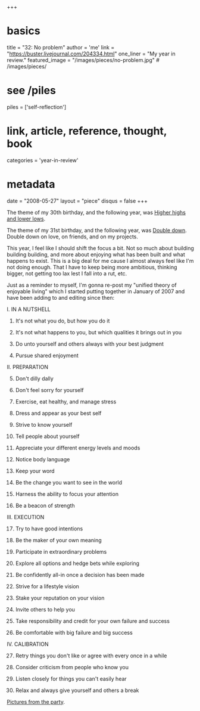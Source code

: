 +++
# basics
title     		 = "32: No problem"
author    		 = 'me'
link      		 = "https://buster.livejournal.com/204334.html"
one_liner 		 = "My year in review."
featured_image = "/images/pieces/no-problem.jpg" # /images/pieces/

# see /piles
piles     		 = ['self-reflection']

# link, article, reference, thought, book
categories 		 = 'year-in-review' 

# metadata
date      		 = "2008-05-27"
layout    		 = "piece"
disqus    		 = false
+++

The theme of my 30th birthday, and the following year, was [Higher highs and lower lows](/blog/2006/05-31-higher-highs-lower-lows). 

The theme of my 31st birthday, and the following year, was [Double down](/blog/2007/05-29-double-down). Double down on love, on friends, and on my projects.

This year, I feel like I should shift the focus a bit. Not so much about building building building, and more about enjoying what has been built and what happens to exist. This is a big deal for me cause I almost always feel like I'm not doing enough. That I have to keep being more ambitious, thinking bigger, not getting too lax lest I fall into a rut, etc.

Just as a reminder to myself, I'm gonna re-post my "unified theory of enjoyable living" which I started putting together in January of 2007 and have been adding to and editing since then:

I. IN A NUTSHELL

1. It's not what you do, but how you do it

2. It's not what happens to you, but which qualities it brings out in you

3. Do unto yourself and others always with your best judgment

4. Pursue shared enjoyment

II. PREPARATION

5. Don't dilly dally

6. Don't feel sorry for yourself

7. Exercise, eat healthy, and manage stress

8. Dress and appear as your best self

9. Strive to know yourself

10. Tell people about yourself

11. Appreciate your different energy levels and moods

12. Notice body language

13. Keep your word

14. Be the change you want to see in the world

15. Harness the ability to focus your attention

16. Be a beacon of strength

III. EXECUTION

17. Try to have good intentions

18. Be the maker of your own meaning

19. Participate in extraordinary problems

20. Explore all options and hedge bets while exploring

21. Be confidently all-in once a decision has been made

22. Strive for a lifestyle vision

23. Stake your reputation on your vision

24. Invite others to help you

25. Take responsibility and credit for your own failure and success

26. Be comfortable with big failure and big success

IV. CALIBRATION

27. Retry things you don't like or agree with every once in a while

28. Consider criticism from people who know you

29. Listen closely for things you can't easily hear

30. Relax and always give yourself and others a break

[Pictures from the party](https://buster.livejournal.com/204717.html).